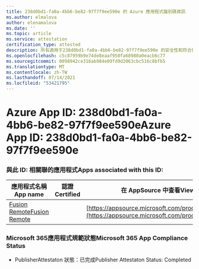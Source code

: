 ```yaml
---
title: 238d0bd1-fa0a-4bb6-be82-97f7f9ee590e 的 Azure 應用程式識別碼資訊
ms.author: elmalova
author: elenamalova
ms.date: ''
ms.topic: article
ms.service: attestation
certification_type: attested
description: 所有適用于238d0bd1-fa0a-4bb6-be82-97f7f9ee590e 的安全性和符合性資訊資訊。
ms.openlocfilehash: c5c87959b9e74de8eaaf950fa68980a0eacb6c77
ms.sourcegitcommit: 0098942ce316ab984e09fd9d2063cbc516c8bfb5
ms.translationtype: MT
ms.contentlocale: zh-TW
ms.lasthandoff: 07/14/2021
ms.locfileid: "53421795"
---
```

# <a name="azure-app-id-238d0bd1-fa0a-4bb6-be82-97f7f9ee590e"></a><span data-ttu-id="d16df-103">Azure App ID: 238d0bd1-fa0a-4bb6-be82-97f7f9ee590e</span><span class="sxs-lookup"><span data-stu-id="d16df-103">Azure App ID: 238d0bd1-fa0a-4bb6-be82-97f7f9ee590e</span></span>


### <a name="apps-associated-with-this-id"></a><span data-ttu-id="d16df-104">與此 ID: 相關聯的應用程式</span><span class="sxs-lookup"><span data-stu-id="d16df-104">Apps associated with this ID:</span></span>
| <span data-ttu-id="d16df-105">**應用程式名稱**</span><span class="sxs-lookup"><span data-stu-id="d16df-105">**App name**</span></span> | <span data-ttu-id="d16df-106">**認證**</span><span class="sxs-lookup"><span data-stu-id="d16df-106">**Certified**</span></span> | <span data-ttu-id="d16df-107">**在 AppSource 中查看**</span><span class="sxs-lookup"><span data-stu-id="d16df-107">**View in AppSource**</span></span> |
|-|-|-|
| [<span data-ttu-id="d16df-108">Fusion Remote</span><span class="sxs-lookup"><span data-stu-id="d16df-108">Fusion Remote</span></span>](https://docs.microsoft.com/en-us/microsoft-365-app-certification/forward/WA200001422) |  | [https://appsource.microsoft.com/product/office/WA200001422](https://appsource.microsoft.com/product/office/WA200001422) |

### <a name="microsoft-365-app-compliance-status"></a><span data-ttu-id="d16df-109">Microsoft 365應用程式規範狀態</span><span class="sxs-lookup"><span data-stu-id="d16df-109">Microsoft 365 App Compliance Status</span></span>
- <span data-ttu-id="d16df-110">PublisherAttestaton 狀態：已完成</span><span class="sxs-lookup"><span data-stu-id="d16df-110">Publisher Attestaton Status: Completed</span></span>
